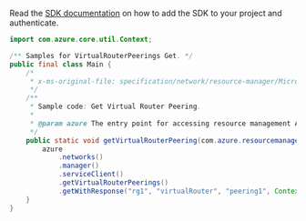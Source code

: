 Read the [SDK documentation](https://github.com/Azure/azure-sdk-for-java/blob/azure-resourcemanager_2.15.0/sdk/resourcemanager/azure-resourcemanager/README.md) on how to add the SDK to your project and authenticate.

```java
import com.azure.core.util.Context;

/** Samples for VirtualRouterPeerings Get. */
public final class Main {
    /*
     * x-ms-original-file: specification/network/resource-manager/Microsoft.Network/stable/2021-05-01/examples/VirtualRouterPeeringGet.json
     */
    /**
     * Sample code: Get Virtual Router Peering.
     *
     * @param azure The entry point for accessing resource management APIs in Azure.
     */
    public static void getVirtualRouterPeering(com.azure.resourcemanager.AzureResourceManager azure) {
        azure
            .networks()
            .manager()
            .serviceClient()
            .getVirtualRouterPeerings()
            .getWithResponse("rg1", "virtualRouter", "peering1", Context.NONE);
    }
}
```
